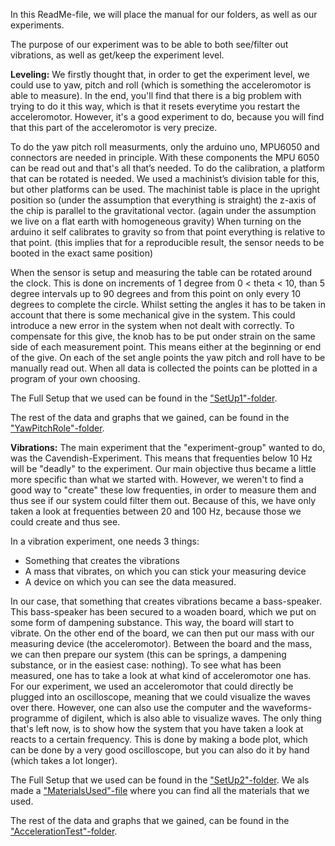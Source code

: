 In this ReadMe-file, we will place the manual for our folders, as well as our experiments. 

The purpose of our experiment was to be able to both see/filter out vibrations, as well as get/keep the experiment level.

**Leveling:**
We firstly thought that, in order to get the experiment level, we could use to yaw, pitch and roll (which is something the acceleromotor is able to measure). In the end, you'll find that there is a big problem with trying to do it this way, which is that it resets everytime you restart the acceleromotor. However, it's a good experiment to do, because you will find that this part of the acceleromotor is very precize. 

To do the yaw pitch roll measurments, only the arduino uno, MPU6050 and connectors are needed in principle. With these components the MPU 6050 can be read out and that's all that’s needed. To do the calibration, a platform that can be rotated is needed. We used a machinist’s division table for this, but other platforms can be used. The machinist table is place in the upright position so (under the assumption that everything is straight) the z-axis of the chip is parallel to the gravitational vector. (again under the assumption we live on a flat earth with homogeneous gravity) When turning on the arduino it self calibrates to gravity so from that point everything is relative to that point. (this implies that for a reproducible result, the sensor needs to be booted in the exact same position)

When the sensor is setup and measuring the table can be rotated around the clock. This is done on increments of 1 degree from 0 < theta  < 10, than 5 degree intervals up to 90 degrees and from this point on only every 10 degrees to complete the circle. Whilst setting the angles it has to be taken in account that there is some mechanical give in the system. This could introduce a new error in the system when not dealt with correctly. To compensate for this give, the knob has to be put onder strain on the same side of each measurement point. This means either at the beginning or end of the give.  On each of the set angle points the yaw pitch and roll have to be manually read out. When all data is collected the points can be plotted in a program of your own choosing.

The Full Setup that we used can be found in the ["SetUp1"-folder](https://git.science.uu.nl/ued2020/experiment-design-2020/-/tree/master/projects/Stabilization_by_Mark_and_Stijn/TestRuns/YawPitchRole/SetUp).

The rest of the data and graphs that we gained, can be found in the ["YawPitchRole"-folder](https://git.science.uu.nl/ued2020/experiment-design-2020/-/tree/master/projects/Stabilization_by_Mark_and_Stijn/TestRuns/YawPitchRole).


**Vibrations:**
The main experiment that the "experiment-group" wanted to do, was the Cavendish-Experiment. This means that frequenties below 10 Hz will be "deadly" to the experiment. Our main objective thus became a little more specific than what we started with. However, we weren't to find a good way to "create" these low frequenties, in order to measure them and thus see if our system could filter them out. Because of this, we have only taken a look at frequenties between 20 and 100 Hz, because those we could create and thus see. 

In a vibration experiment, one needs 3 things:
- Something that creates the vibrations
- A mass that vibrates, on which you can stick your measuring device
- A device on which you can see the data measured.

In our case, that something that creates vibrations became a bass-speaker. This bass-speaker has been secured to a woaden board, which we put on some form of dampening substance. This way, the board will start to vibrate. On the other end of the board, we can then put our mass with our measuring device (the acceleromotor). Between the board and the mass, we can then prepare our system (this can be springs, a dampening substance, or in the easiest case: nothing). To see what has been measured, one has to take a look at what kind of acceleromotor one has. For our experiment, we used an acceleromotor that could directly be plugged into an oscilloscope, meaning that we could visualize the waves over there. However, one can also use the computer and the waveforms-programme of digilent, which is also able to visualize waves. The only thing that's left now, is to show how the system that you have taken a look at reacts to a certain frequency. This is done by making a bode plot, which can be done by a very good oscilloscope, but you can also do it by hand (which takes a lot longer).

The Full Setup that we used can be found in the ["SetUp2"-folder](https://git.science.uu.nl/ued2020/experiment-design-2020/-/tree/master/projects/Stabilization_by_Mark_and_Stijn/TestRuns/AccelerationTest/SetUp). We als made a ["MaterialsUsed"-file](https://git.science.uu.nl/ued2020/experiment-design-2020/-/blob/master/projects/Stabilization_by_Mark_and_Stijn/TestRuns/MaterialsUsed.md) where you can find all the materials that we used.

The rest of the data and graphs that we gained, can be found in the ["AccelerationTest"-folder](https://git.science.uu.nl/ued2020/experiment-design-2020/-/tree/master/projects/Stabilization_by_Mark_and_Stijn/TestRuns/AccelerationTest).